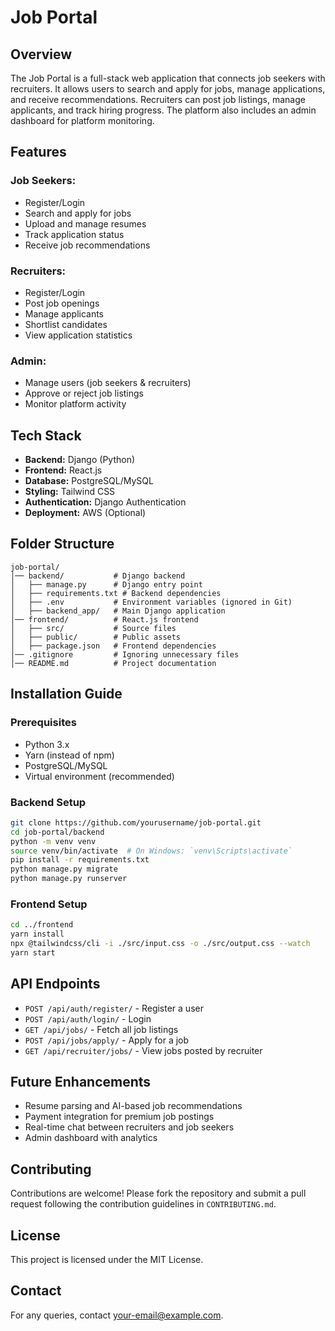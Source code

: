 # Job Portal

## Overview
The Job Portal is a full-stack web application that connects job seekers with recruiters. It allows users to search and apply for jobs, manage applications, and receive recommendations. Recruiters can post job listings, manage applicants, and track hiring progress. The platform also includes an admin dashboard for platform monitoring.

## Features
### Job Seekers:
- Register/Login
- Search and apply for jobs
- Upload and manage resumes
- Track application status
- Receive job recommendations

### Recruiters:
- Register/Login
- Post job openings
- Manage applicants
- Shortlist candidates
- View application statistics

### Admin:
- Manage users (job seekers & recruiters)
- Approve or reject job listings
- Monitor platform activity

## Tech Stack
- **Backend:** Django (Python)
- **Frontend:** React.js
- **Database:** PostgreSQL/MySQL
- **Styling:** Tailwind CSS
- **Authentication:** Django Authentication
- **Deployment:** AWS (Optional)

## Folder Structure
```
job-portal/
│── backend/           # Django backend
│   ├── manage.py      # Django entry point
│   ├── requirements.txt # Backend dependencies
│   ├── .env           # Environment variables (ignored in Git)
│   ├── backend_app/   # Main Django application
│── frontend/          # React.js frontend
│   ├── src/           # Source files
│   ├── public/        # Public assets
│   ├── package.json   # Frontend dependencies
│── .gitignore         # Ignoring unnecessary files
│── README.md          # Project documentation
```

## Installation Guide
### Prerequisites
- Python 3.x
- Yarn (instead of npm)
- PostgreSQL/MySQL
- Virtual environment (recommended)

### Backend Setup
```bash
git clone https://github.com/yourusername/job-portal.git
cd job-portal/backend
python -m venv venv
source venv/bin/activate  # On Windows: `venv\Scripts\activate`
pip install -r requirements.txt
python manage.py migrate
python manage.py runserver
```

### Frontend Setup
```bash
cd ../frontend
yarn install
npx @tailwindcss/cli -i ./src/input.css -o ./src/output.css --watch
yarn start
```

## API Endpoints
- `POST /api/auth/register/` - Register a user
- `POST /api/auth/login/` - Login
- `GET /api/jobs/` - Fetch all job listings
- `POST /api/jobs/apply/` - Apply for a job
- `GET /api/recruiter/jobs/` - View jobs posted by recruiter

## Future Enhancements
- Resume parsing and AI-based job recommendations
- Payment integration for premium job postings
- Real-time chat between recruiters and job seekers
- Admin dashboard with analytics

## Contributing
Contributions are welcome! Please fork the repository and submit a pull request following the contribution guidelines in `CONTRIBUTING.md`.

## License
This project is licensed under the MIT License.

## Contact
For any queries, contact [your-email@example.com](mailto:your-email@example.com).
